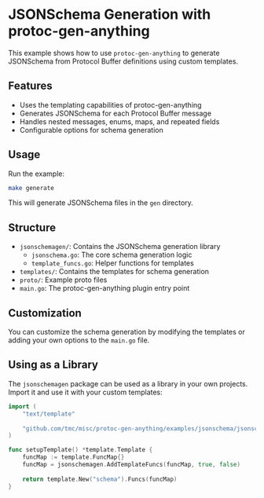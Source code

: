 # JSONSchema Generation with protoc-gen-anything

This example shows how to use `protoc-gen-anything` to generate JSONSchema from Protocol Buffer definitions using custom templates.

## Features

- Uses the templating capabilities of protoc-gen-anything
- Generates JSONSchema for each Protocol Buffer message
- Handles nested messages, enums, maps, and repeated fields
- Configurable options for schema generation

## Usage

Run the example:

```bash
make generate
```

This will generate JSONSchema files in the `gen` directory.

## Structure

- `jsonschemagen/`: Contains the JSONSchema generation library
  - `jsonschema.go`: The core schema generation logic
  - `template_funcs.go`: Helper functions for templates
- `templates/`: Contains the templates for schema generation
- `proto/`: Example proto files
- `main.go`: The protoc-gen-anything plugin entry point

## Customization

You can customize the schema generation by modifying the templates or adding your own options to the `main.go` file.

## Using as a Library

The `jsonschemagen` package can be used as a library in your own projects. Import it and use it with your custom templates:

```go
import (
    "text/template"
    
    "github.com/tmc/misc/protoc-gen-anything/examples/jsonschema/jsonschemagen"
)

func setupTemplate() *template.Template {
    funcMap := template.FuncMap{}
    funcMap = jsonschemagen.AddTemplateFuncs(funcMap, true, false)
    
    return template.New("schema").Funcs(funcMap)
}
```